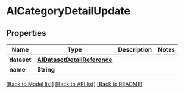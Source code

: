 # AICategoryDetailUpdate

## Properties

Name | Type | Description | Notes
------------ | ------------- | ------------- | -------------
**dataset** | [**AIDatasetDetailReference**](AIDatasetDetailReference.md) |  | 
**name** | **String** |  | 

[[Back to Model list]](../README.md#documentation-for-models) [[Back to API list]](../README.md#documentation-for-api-endpoints) [[Back to README]](../README.md)


